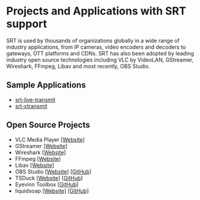 # Projects and Applications with SRT support

SRT is used by thousands of organizations globally in a wide range of industry applications, from IP cameras, video encoders and decoders to gateways, OTT platforms and CDNs. SRT has also been adopted by leading industry open source technologies including VLC by VideoLAN, GStreamer, Wireshark, FFmpeg, Libav and most recently, OBS Studio.

## Sample Applications
* [srt-live-transmit](https://github.com/Haivision/srt/blob/master/docs/stransmit.md)
* [srt-xtransmit](https://github.com/maxsharabayko/srt-xtransmit)

## Open Source Projects

* VLC Media Player [[Website]](https://www.videolan.org/vlc/index.html)
* GStreamer [[Website]](https://gstreamer.freedesktop.org/)
* Wireshark [[Website]](https://www.wireshark.org/)
* FFmpeg [[Website]](https://www.ffmpeg.org/)
* Libav [[Website]](https://libav.org/)
* OBS Studio [[Website]](https://obsproject.com/) [[GitHub]](https://github.com/obsproject/obs-studio)
* TSDuck [[Website]](https://tsduck.io/) [[GitHub]](https://github.com/tsduck/tsduck)
* Eyevinn Toolbox [[GitHub]](https://github.com/Eyevinn/toolbox)
* liquidsoap [[Website]](https://www.liquidsoap.info/) [[GitHub]](https://github.com/savonet/liquidsoap)